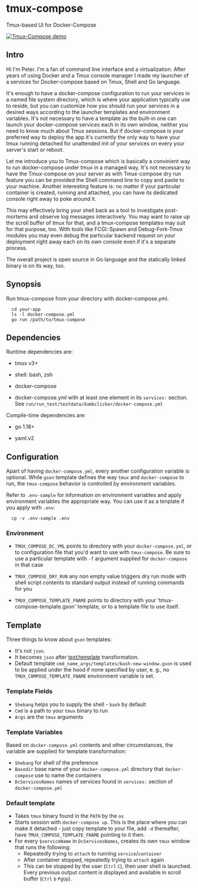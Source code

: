 # tmux-compose
Tmux-based UI for Docker-Compose

[![Tmux-Compose demo](https://i9.ytimg.com/vi_webp/x4ZODQq-2EA/mqdefault.webp?sqp=CLjU2pcG&rs=AOn4CLDAJ7X1WM3Cyrnmk0p4KjBIMuL7xw)](http://www.youtube.com/watch?v=x4ZODQq-2EA "Tmux-Compose in action")

## Intro

Hi I'm Peter. I'm a fan of command line interface and a virtualization. After years of using Docker and a Tmux console manager  I made my launcher of a services for Docker-compose based on Tmux, Shell and Go language.

It's enough to have a docker-compose configuration to run your services in a named file system directory, which is where your application typically use to reside, but you can customize how you should run your services in a desired ways according to the launcher templates and environment variables. It's not necessary to have a template as the built-in one can launch your docker-compose services each in its own window, neither you need to know much about Tmux sessions. But if docker-compose is your preferred way to deploy the app it's currently the only way to have your tmux running detached for unattended init of your services on every your server's start or reboot.

Let me introduce you to Tmux-compose which is basically a convinient way to run docker-compose under tmux in a managed way. It's not necessary to have the Tmux-compose on your server as with Tmux-compose dry run feature you can be provided the Shell command line to copy and paste to your machine. Another interesting feature is: no matter if your particular container is created, running and attached, you can have its dedicated console right away to poke around it.

This may effectively bring your shell back as a tool to investigate post-mortems and observe log messages interactively. You may want to raise up the scroll buffer of tmux for that, and a tmux-compose templates may suit for that purpose, too. With tools like FCGI::Spawn and Debug-Fork-Tmux modules you may even debug the particular backend request on your deployment right away each on its own console even if it's a separate process.

The overall project is open source in Go language and the statically linked binary is on its way, too.

## Synopsis

Run tmux-compose from your directory with docker-compose.yml.
```
  cd your-app
  ls -l docker-compose.yml
  go run /path/to/tmux-compose
```
## Dependencies

Runtime dependencies are:

- tmux v3+

- shell: bash, zsh

- docker-compose

- docker-compose.yml with at least one element in its `services:` section. See `run/run_test/testdata/dumbclicker/docker-compose.yml`

Compile-time dependencies are:

- go 1.18+

- yaml.v2

## Configuration

Apart of having `docker-compose.yml`, every another configuration variable is optional. While `gson` template defines the way `tmux` and `docker-compose` to run, the `tmux-compose` behavior is controlled by environment variables.

Refer to `.env-sample` for information on environment variables and apply environment variables the appropriate way. You can use it as a tenplate if you apply with `.env`:
```
  cp -v .env-sample .env
```

### Environment

- `TMUX_COMPOSE_DC_YML` points to directory with your `docker-compose.yml`, or to configuration file that you'd want to use with `tmux-compose`. Be sure to use a particular template with `-f` argument supplied for `docker-compose` in that case

- `TMUX_COMPOSE_DRY_RUN` any non empty value triggers dry run mode with shell script contents to standard output instead of running commands for you

- `TMUX_COMPOSE_TEMPLATE_FNAME` points to directory with your 'tmux-compose-template.gson' template, or to a template file to use itself.


## Template

Three things to know about `gson` templates:

- It's not `json`.
- It becomes `json` after [text/template](https://pkg.go.dev/text/template) transformation.
- Default template  `cmd_name_args/templates/bash-new-window.gson` is used to be applied under the hood if none specified by user, e. g., no `TMUX_COMPOSE_TEMPLATE_FNAME` environment variable is set.

### Template Fields

- `Shebang` helps you to supply the shell - `bash` by default
- `Cmd` is a path to your `tmux` binary to run
- `Args` are the `tmux` arguments

### Template Variables

Based on `docker-compose.yml` contents and other circumstances, the variable are supplied for template transformation:

- `Shebang` for shell of the preference
- `Basedir` base name of your `docker-compose.yml` directory that `docker-compose` use to name the containers
- `DcServicesNames` names of services found in `services:` section of `docker-compose.yml`

### Default template

- Takes `tmux` binary found in the `PATH` by the `os`
- Starts session with `docker-compose up`. This is the place where you can make it detached - just copy template to your file, add `-d` thereafter, have `TMUX_COMPOSE_TEMPLATE_FNAME` pointing to it then.
- For every `$serviceName` in `DcServicesNames`, creates its own `tmux` window that runs the following:
  - Repeatedly trying to `attach` to running `service`/`container`
  - After container stopped, repeatedly trying to `attach` again
  - This can be stopped by the user (`Ctrl` `C`), then user shell is launched. Every previous output content is displayed and available in scroll buffer (`Ctrl` `b` `PgUp`).
